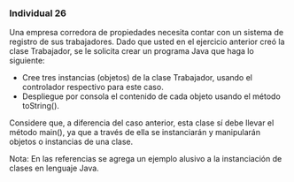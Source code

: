 ### Individual 26

Una empresa corredora de propiedades necesita contar con un sistema de registro de sus
trabajadores. Dado que usted en el ejercicio anterior creó la clase Trabajador, se le solicita crear un
programa Java que haga lo siguiente:

- Cree tres instancias (objetos) de la clase Trabajador, usando el controlador respectivo para
este caso.
- Despliegue por consola el contenido de cada objeto usando el método toString().

Considere que, a diferencia del caso anterior, esta clase sí debe llevar el método main(), ya que a
través de ella se instanciarán y manipularán objetos o instancias de una clase.

Nota: En las referencias se agrega un ejemplo alusivo a la instanciación de clases en lenguaje Java.